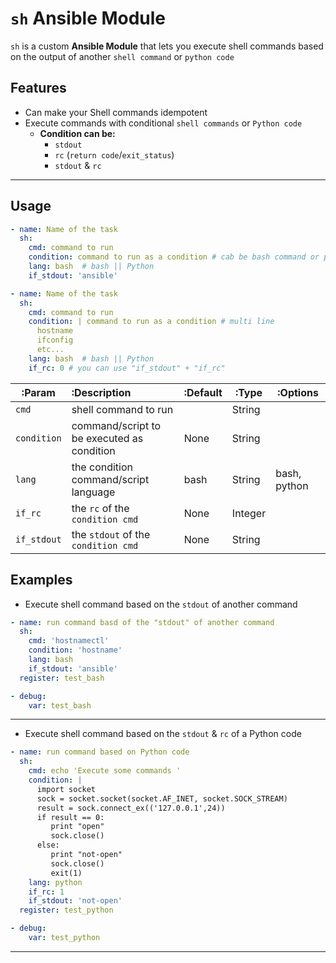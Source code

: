 # `sh` Ansible Module



`sh` is a custom **Ansible Module** that lets you execute shell commands based on the output of another `shell command` or `python code`



## Features

* Can make your Shell commands idempotent
* Execute commands with conditional `shell commands` or `Python code`
  * **Condition can be:**
    * `stdout`
    * `rc` (`return code`/`exit_status`)
    * `stdout` & `rc`



---



## Usage



```yaml
- name: Name of the task
  sh:
    cmd: command to run
    condition: command to run as a condition # cab be bash command or python code
    lang: bash  # bash || Python
    if_stdout: 'ansible'
```



```yaml
- name: Name of the task
  sh:
    cmd: command to run
    condition: | command to run as a condition # multi line
      hostname
      ifconfig
      etc...
    lang: bash  # bash || Python
    if_rc: 0 # you can use "if_stdout" + "if_rc"
```



| :Param      | :Description                               | :Default | :Type   | :Options     |
| ----------- | :----------------------------------------- | -------- | ------- | ------------ |
| `cmd`       | shell command to run                       |          | String  |              |
| `condition` | command/script to be executed as condition | None     | String  |              |
| `lang`      | the condition command/script language      | bash     | String  | bash, python |
| `if_rc`     | the `rc` of the `condition cmd`            | None     | Integer |              |
| `if_stdout` | the `stdout` of the `condition cmd`        | None     | String  |              |



## Examples



* Execute shell command based on the `stdout` of another command

```yaml
- name: run command basd of the "stdout" of another command
  sh:
    cmd: 'hostnamectl'
    condition: 'hostname'
    lang: bash
    if_stdout: 'ansible'
  register: test_bash

- debug:
    var: test_bash
```



---



* Execute shell command based on the `stdout` &  `rc` of a Python code

```yml
- name: run command based on Python code
  sh:
    cmd: echo 'Execute some commands '
    condition: |
      import socket
      sock = socket.socket(socket.AF_INET, socket.SOCK_STREAM)
      result = sock.connect_ex(('127.0.0.1',24))
      if result == 0:
         print "open"
         sock.close()
      else:
         print "not-open"
         sock.close()
         exit(1)
    lang: python
    if_rc: 1
    if_stdout: 'not-open'
  register: test_python

- debug:
    var: test_python
```



---



